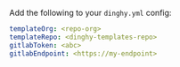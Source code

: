 Add the following to your `dinghy.yml` config:

```yaml
templateOrg: <repo-org>
templateRepo: <dinghy-templates-repo>
gitlabToken: <abc>
gitlabEndpoint: <https://my-endpoint>
```